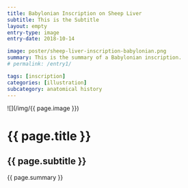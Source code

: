 ```yaml
---
title: Babylonian Inscription on Sheep Liver
subtitle: This is the Subtitle
layout: empty
entry-type: image
entry-date: 2018-10-14

image: poster/sheep-liver-inscription-babylonian.png
summary: This is the summary of a Babylonian inscription.
# permalink: /entry1/

tags: [inscription]
categories: [illustration]
subcategory: anatomical history
---
```


![](/img/{{ page.image }})

# {{ page.title }}

## {{ page.subtitle }}

<p>{{ page.summary }}</p>
